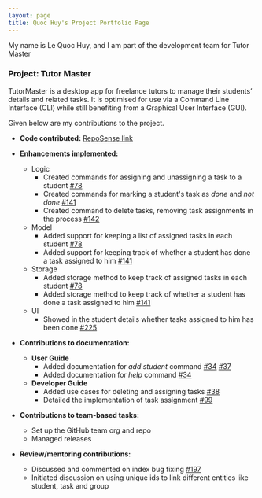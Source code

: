 ```yaml
---
layout: page
title: Quoc Huy's Project Portfolio Page
---
```


My name is Le Quoc Huy, and I am part of the development team for Tutor Master

### Project: Tutor Master

TutorMaster is a desktop app for freelance tutors to manage their students’ details and related tasks. It is optimised for use via a Command Line Interface (CLI) while still benefiting from a Graphical User Interface (GUI).

Given below are my contributions to the project.

- **Code contributed:** [RepoSense link](https://nus-cs2103-ay2122s1.github.io/tp-dashboard/?search=&sort=groupTitle&sortWithin=title&since=2021-09-17&timeframe=commit&mergegroup=&groupSelect=groupByRepos&breakdown=false&tabOpen=true&tabType=authorship&tabAuthor=jeremy-7007&tabRepo=AY2122S1-CS2103T-W16-4%2Ftp%5Bmaster%5D&authorshipIsMergeGroup=false&authorshipFileTypes=docs~functional-code~test-code~other&authorshipIsBinaryFileTypeChecked=false)

- **Enhancements implemented:**

  - Logic
    - Created commands for assigning and unassigning a task to a student [#78](https://github.com/AY2122S1-CS2103T-W16-4/tp/pull/78)
    - Created commands for marking a student's task as *done* and *not done* [#141](https://github.com/AY2122S1-CS2103T-W16-4/tp/pull/141)
    - Created command to delete tasks, removing task assignments in the process [#142](https://github.com/AY2122S1-CS2103T-W16-4/tp/pull/142)
  - Model
    - Added support for keeping a list of assigned tasks in each student [#78](https://github.com/AY2122S1-CS2103T-W16-4/tp/pull/78)
    - Added support for keeping track of whether a student has done a task assigned to him [#141](https://github.com/AY2122S1-CS2103T-W16-4/tp/pull/141)
  - Storage
    - Added storage method to keep track of assigned tasks in each student [#78](https://github.com/AY2122S1-CS2103T-W16-4/tp/pull/78)
    - Added storage method to keep track of whether a student has done a task assigned to him [#141](https://github.com/AY2122S1-CS2103T-W16-4/tp/pull/141)
  - UI
    - Showed in the student details whether tasks assigned to him has been done [#225](https://github.com/AY2122S1-CS2103T-W16-4/tp/pull/225)

- **Contributions to documentation:**

  - **User Guide**
    - Added documentation for *add student* command [#34](https://github.com/AY2122S1-CS2103T-W16-4/tp/pull/34) [#37](https://github.com/AY2122S1-CS2103T-W16-4/tp/pull/37)
    - Added documentation for *help* command [#34](https://github.com/AY2122S1-CS2103T-W16-4/tp/pull/34)
  - **Developer Guide**
    - Added use cases for deleting and assigning tasks [#38](https://github.com/AY2122S1-CS2103T-W16-4/tp/pull/38)
    - Detailed the implementation of task assignment [#99](https://github.com/AY2122S1-CS2103T-W16-4/tp/pull/99)

- **Contributions to team-based tasks:**
  - Set up the GitHub team org and repo
  - Managed releases

- **Review/mentoring contributions:**
  - Discussed and commented on index bug fixing [#197](https://github.com/AY2122S1-CS2103T-W16-4/tp/pull/197)
  - Initiated discussion on using unique ids to link different entities like student, task and group
